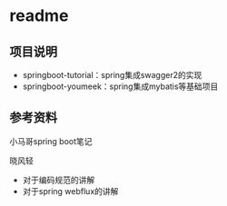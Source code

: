 # readme

## 项目说明

- springboot-tutorial：spring集成swagger2的实现
- springboot-youmeek：spring集成mybatis等基础项目

## 参考资料

小马哥spring boot笔记

晓风轻

- 对于编码规范的讲解
- 对于spring webflux的讲解